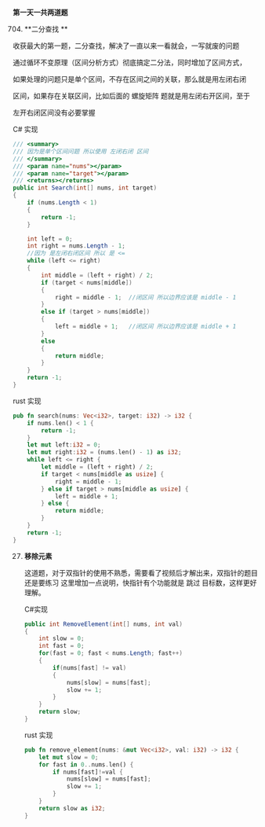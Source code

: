 **第一天一共两道题**

704. **二分查找 **

收获最大的第一题，二分查找，解决了一直以来一看就会，一写就废的问题

通过循环不变原理（区间分析方式）彻底搞定二分法，同时增加了区间方式，

如果处理的问题只是单个区间，不存在区间之间的关联，那么就是用左闭右闭

区间，如果存在关联区间，比如后面的 螺旋矩阵 题就是用左闭右开区间，至于

左开右闭区间没有必要掌握

C# 实现

```CS
/// <summary>
/// 因为是单个区间问题 所以使用 左闭右闭 区间
/// </summary>
/// <param name="nums"></param>
/// <param name="target"></param>
/// <returns></returns>
public int Search(int[] nums, int target)
{
    if (nums.Length < 1)
    {
        return -1;
    }

    int left = 0;
    int right = nums.Length - 1;
    //因为 是左闭右闭区间 所以 是 <=
    while (left <= right)
    {
        int middle = (left + right) / 2;
        if (target < nums[middle])
        {
            right = middle - 1;  //闭区间 所以边界应该是 middle - 1 
        }
        else if (target > nums[middle])
        {
            left = middle + 1;   //闭区间 所以边界应该是 middle + 1 
        }
        else
        {
            return middle;
        }
    }
    return -1;
}
```

rust 实现

```rust
pub fn search(nums: Vec<i32>, target: i32) -> i32 {    
    if nums.len() < 1 {
        return -1;
    }    
    let mut left:i32 = 0;
    let mut right:i32 = (nums.len() - 1) as i32;
    while left <= right {
        let middle = (left + right) / 2;        
        if target < nums[middle as usize] {
            right = middle - 1;
        } else if target > nums[middle as usize] {
            left = middle + 1;
        } else {
            return middle;
        }
    }
    return -1;
}
```

27. **移除元素**

    这道题，对于双指针的使用不熟悉，需要看了视频后才解出来，双指针的题目还是要练习
    这里增加一点说明，快指针有个功能就是 跳过 目标数，这样更好理解。
    
    C#实现
    
    ```csharp
    public int RemoveElement(int[] nums, int val)
    {
        int slow = 0;
        int fast = 0;
        for(fast = 0; fast < nums.Length; fast++)
        {
            if(nums[fast] != val)
            {
                nums[slow] = nums[fast];
                slow += 1;
            }
        }
        return slow;
    }
    ```
    
    rust 实现
    
    ```rust
    pub fn remove_element(nums: &mut Vec<i32>, val: i32) -> i32 {    
        let mut slow = 0;    
        for fast in 0..nums.len() {
            if nums[fast]!=val {
                nums[slow] = nums[fast];
                slow += 1;
            }
        }
        return slow as i32;
    }
    ```
